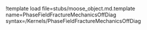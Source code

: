 !template load file=stubs/moose_object.md.template name=PhaseFieldFractureMechanicsOffDiag syntax=/Kernels/PhaseFieldFractureMechanicsOffDiag